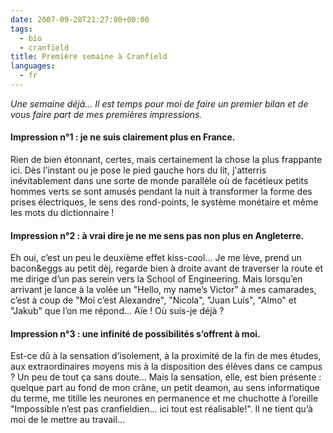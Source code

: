 ```yaml
---
date: 2007-09-28T21:27:00+00:00
tags:
  - bio
  - cranfield
title: Première semaine à Cranfield
languages:
  - fr
---
```

 *Une semaine déjà... Il est temps pour moi de faire un premier bilan et de vous faire part de mes premières impressions.*

 #### Impression n°1 : je ne suis clairement plus en France.

 Rien de bien étonnant, certes, mais certainement la chose la plus frappante ici. Dès l’instant ou je pose le pied gauche hors du lit, j'atterris inévitablement dans une sorte de monde parallèle où de facétieux petits hommes verts se sont amusés pendant la nuit à transformer la forme des prises électriques, le sens des rond-points, le système monétaire et même les mots du dictionnaire !
 
 #### Impression n°2 : à vrai dire je ne me sens pas non plus en Angleterre.

 Eh oui, c’est un peu le deuxième effet kiss-cool... Je me lève, prend un bacon&eggs au petit dèj, regarde bien à droite avant de traverser la route et me dirige d’un pas serein vers la School of Engineering. Mais lorsqu’en arrivant je lance à la volée un "Hello, my name’s Victor" à mes camarades, c’est à coup de "Moi c’est Alexandre", "Nicola", "Juan Luis", "Almo" et "Jakub" que l’on me répond... Aïe ! Où suis-je déjà ?

 #### Impression n°3 : une infinité de possibilités s’offrent à moi.

 Est-ce dû à la sensation d’isolement, à la proximité de la fin de mes études, aux extraordinaires moyens mis à la disposition des élèves dans ce campus ? Un peu de tout ça sans doute... Mais la sensation, elle, est bien présente : quelque part au fond de mon crâne, un petit deamon, au sens informatique du terme, me titille les neurones en permanence et me chuchotte à l’oreille "Impossible n’est pas cranfieldien... ici tout est réalisable!". Il ne tient qu’à moi de le mettre au travail...
